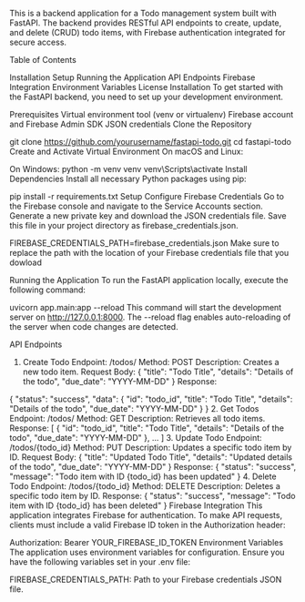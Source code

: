 This is a backend application for a Todo management system built with FastAPI. The backend provides RESTful API endpoints to create, update, and delete (CRUD) todo items, with Firebase authentication integrated for secure access.


Table of Contents

Installation
Setup
Running the Application
API Endpoints
Firebase Integration
Environment Variables
License
Installation
To get started with the FastAPI backend, you need to set up your development environment.

Prerequisites
Virtual environment tool (venv or virtualenv)
Firebase account and Firebase Admin SDK JSON credentials
Clone the Repository

git clone https://github.com/yourusername/fastapi-todo.git
cd fastapi-todo
Create and Activate Virtual Environment
On macOS and Linux:



On Windows:
python -m venv venv
venv\Scripts\activate
Install Dependencies
Install all necessary Python packages using pip:


pip install -r requirements.txt
Setup
Configure Firebase Credentials
Go to the Firebase console and navigate to the Service Accounts section.
Generate a new private key and download the JSON credentials file.
Save this file in your project directory as firebase_credentials.json.



FIREBASE_CREDENTIALS_PATH=firebase_credentials.json
Make sure to replace the path with the location of your Firebase credentials file that you dowload

Running the Application
To run the FastAPI application locally, execute the following command:



uvicorn app.main:app --reload
This command will start the development server on http://127.0.0.1:8000. The --reload flag enables auto-reloading of the server when code changes are detected.

API Endpoints
1. Create Todo
Endpoint: /todos/
Method: POST
Description: Creates a new todo item.
Request Body:
{
  "title": "Todo Title",
  "details": "Details of the todo",
  "due_date": "YYYY-MM-DD"
}
Response:

{
  "status": "success",
  "data": {
    "id": "todo_id",
    "title": "Todo Title",
    "details": "Details of the todo",
    "due_date": "YYYY-MM-DD"
  }
}
2. Get Todos
Endpoint: /todos/
Method: GET
Description: Retrieves all todo items.
Response:
[
  {
    "id": "todo_id",
    "title": "Todo Title",
    "details": "Details of the todo",
    "due_date": "YYYY-MM-DD"
  },
  ...
]
3. Update Todo
Endpoint: /todos/{todo_id}
Method: PUT
Description: Updates a specific todo item by ID.
Request Body:
{
  "title": "Updated Todo Title",
  "details": "Updated details of the todo",
  "due_date": "YYYY-MM-DD"
}
Response:
{
  "status": "success",
  "message": "Todo item with ID {todo_id} has been updated"
}
4. Delete Todo
Endpoint: /todos/{todo_id}
Method: DELETE
Description: Deletes a specific todo item by ID.
Response:
{
  "status": "success",
  "message": "Todo item with ID {todo_id} has been deleted"
}
Firebase Integration
This application integrates Firebase for authentication. To make API requests, clients must include a valid Firebase ID token in the Authorization header:


Authorization: Bearer YOUR_FIREBASE_ID_TOKEN
Environment Variables
The application uses environment variables for configuration. Ensure you have the following variables set in your .env file:

FIREBASE_CREDENTIALS_PATH: Path to your Firebase credentials JSON file.
